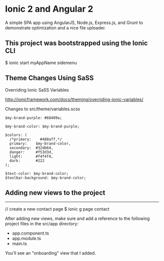 
Ionic 2 and Angular 2
=====================================
A simple SPA app using AngularJS, Node.js, Express.js, and Grunt to demonstrate optimization and a nice file uploader.

## This project was bootstrapped using the Ionic CLI

$ ionic start myAppName sidemenu


## Theme Changes Using SaSS


Overriding Ionic SaSS Variables

http://ionicframework.com/docs/theming/overriding-ionic-variables/

Changes to src/theme/variables.scss

	$my-brand-purple: #68409a;

	$my-brand-color: $my-brand-purple;

	$colors: (
	  /*primary:    #488aff,*/
	  primary:    $my-brand-color,
	  secondary:  #32db64,
	  danger:     #f53d3d,
	  light:      #f4f4f4,
	  dark:       #222
	);

	$text-color: $my-brand-color;
	$toolbar-background: $my-brand-color;



## Adding new views to the project
-------------------------

// create a new contact page
$ ionic g page contact

After adding new views, make sure and add a reference to the following project files in the src/app directory:

* app.component.ts
* app.module.ts
* main.ts

You'll see an "onboarding" view that I added. 





